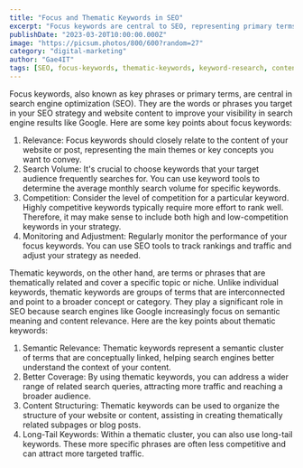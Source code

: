 ```yaml
---
title: "Focus and Thematic Keywords in SEO"
excerpt: "Focus keywords are central to SEO, representing primary terms for visibility in search results. Thematic keywords are semantically related terms covering a specific topic, crucial for search engines' understanding of content context."
publishDate: "2023-03-20T10:00:00.000Z"
image: "https://picsum.photos/800/600?random=27"
category: "digital-marketing"
author: "Gae4IT"
tags: [SEO, focus-keywords, thematic-keywords, keyword-research, content-strategy, digital-marketing]
---
```


Focus keywords, also known as key phrases or primary terms, are central in search engine optimization (SEO). They are the words or phrases you target in your SEO strategy and website content to improve your visibility in search engine results like Google. Here are some key points about focus keywords:

1. Relevance: Focus keywords should closely relate to the content of your website or post, representing the main themes or key concepts you want to convey.
2. Search Volume: It's crucial to choose keywords that your target audience frequently searches for. You can use keyword tools to determine the average monthly search volume for specific keywords.
3. Competition: Consider the level of competition for a particular keyword. Highly competitive keywords typically require more effort to rank well. Therefore, it may make sense to include both high and low-competition keywords in your strategy.
4. Monitoring and Adjustment: Regularly monitor the performance of your focus keywords. You can use SEO tools to track rankings and traffic and adjust your strategy as needed.

Thematic keywords, on the other hand, are terms or phrases that are thematically related and cover a specific topic or niche. Unlike individual keywords, thematic keywords are groups of terms that are interconnected and point to a broader concept or category. They play a significant role in SEO because search engines like Google increasingly focus on semantic meaning and content relevance. Here are the key points about thematic keywords:

1. Semantic Relevance: Thematic keywords represent a semantic cluster of terms that are conceptually linked, helping search engines better understand the context of your content.
2. Better Coverage: By using thematic keywords, you can address a wider range of related search queries, attracting more traffic and reaching a broader audience.
3. Content Structuring: Thematic keywords can be used to organize the structure of your website or content, assisting in creating thematically related subpages or blog posts.
4. Long-Tail Keywords: Within a thematic cluster, you can also use long-tail keywords. These more specific phrases are often less competitive and can attract more targeted traffic.